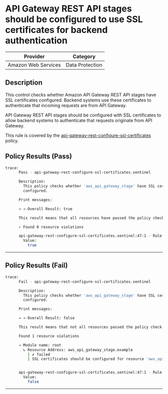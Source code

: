 # API Gateway REST API stages should be configured to use SSL certificates for backend authentication

| Provider            | Category        |
|---------------------|-----------------|
| Amazon Web Services | Data Protection |

## Description

This control checks whether Amazon API Gateway REST API stages have SSL certificates configured. Backend systems use these certificates to authenticate that incoming requests are from API Gateway.

API Gateway REST API stages should be configured with SSL certificates to allow backend systems to authenticate that requests originate from API Gateway.

This rule is covered by the [api-gateway-rest-configure-ssl-certificates](https://github.com/hashicorp/policy-library-NIST-Policy-Set-for-AWS-Terraform/blob/main/policies/api-gateway/api-gateway-rest-configure-ssl-certificates.sentinel) policy.

## Policy Results (Pass)
```bash
trace:
      Pass - api-gateway-rest-configure-ssl-certificates.sentinel

      Description:
        This policy checks whether 'aws_api_gateway_stage' have SSL certificates
        configured.

      Print messages:

      → → Overall Result: true

      This result means that all resources have passed the policy check for the policy api-gateway-rest-configure-ssl-certificates.

      ✓ Found 0 resource violations

      api-gateway-rest-configure-ssl-certificates.sentinel:47:1 - Rule "main"
        Value:
          true
```

---

## Policy Results (Fail)
```bash
trace:
      Fail - api-gateway-rest-configure-ssl-certificates.sentinel

      Description:
        This policy checks whether 'aws_api_gateway_stage' have SSL certificates
        configured.

      Print messages:

      → → Overall Result: false

      This result means that not all resources passed the policy check and the protected behavior is not allowed for the policy api-gateway-rest-configure-ssl-certificates.

      Found 1 resource violations

      → Module name: root
        ↳ Resource Address: aws_api_gateway_stage.example
          | ✗ failed
          | SSL certificates should be configured for resource 'aws_api_gateway_stage' for backend authentication. Refer to https://docs.aws.amazon.com/securityhub/latest/userguide/apigateway-controls.html#apigateway-2 for more details.


      api-gateway-rest-configure-ssl-certificates.sentinel:47:1 - Rule "main"
        Value:
          false
```

---